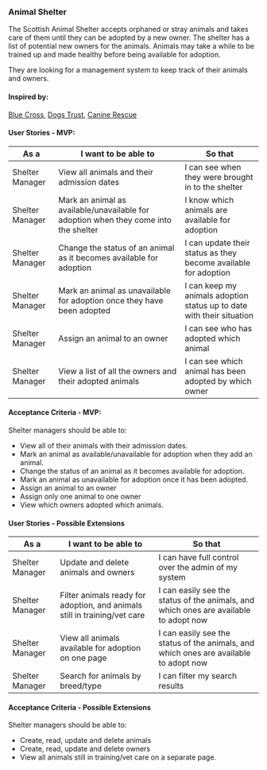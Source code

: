 ### Animal Shelter

The Scottish Animal Shelter accepts orphaned or stray animals and takes care of them until they can be adopted by a new owner. The shelter has a list of potential new owners for the animals. Animals may take a while to be trained up and made healthy before being available for adoption.

They are looking for a management system to keep track of their animals and owners.

#### Inspired by:
[Blue Cross](http://www.bluecross.org.uk/rehome-pet),
[Dogs Trust](http://www.dogstrust.org.uk/),
[Canine Rescue](http://www.caninerescue.co.uk/)

#### User Stories - MVP:

| As a  | I want to be able to  | So that |
|---|---|---|
| Shelter Manager | View all animals and their admission dates | I can see when they were brought in to the shelter |
| Shelter Manager | Mark an animal as available/unavailable for adoption when they come into the shelter | I know which animals are available for adoption |
| Shelter Manager | Change the status of an animal as it becomes available for adoption | I can update their status as they become available for adoption |
| Shelter Manager | Mark an animal as unavailable for adoption once they have been adopted  | I can keep my animals adoption status up to date with their situation |
| Shelter Manager | Assign an animal to an owner | I can see who has adopted which animal |
| Shelter Manager | View a list of all the owners and their adopted animals | I can see which animal has been adopted by which owner |

#### Acceptance Criteria - MVP:

Shelter managers should be able to:
* View all of their animals with their admission dates.
* Mark an animal as available/unavailable for adoption when they add an animal.
* Change the status of an animal as it becomes available for adoption.
* Mark an animal as unavailable for adoption once it has been adopted.
* Assign an animal to an owner
* Assign only one animal to one owner
* View which owners adopted which animals.

#### User Stories - Possible Extensions

| As a  | I want to be able to  | So that |
|---|---|---|
| Shelter Manager | Update and delete animals and owners | I can have full control over the admin of my system |
| Shelter Manager | Filter animals ready for adoption, and animals still in training/vet care | I can easily see the status of the animals, and which ones are available to adopt now |
| Shelter Manager | View all animals available for adoption on one page | I can easily see the status of the animals, and which ones are available to adopt now |
| Shelter Manager | Search for animals by breed/type | I can filter my search results |

#### Acceptance Criteria - Possible Extensions

Shelter managers should be able to:
* Create, read, update and delete animals
* Create, read, update and delete owners
* View all animals still in training/vet care on a separate page.
